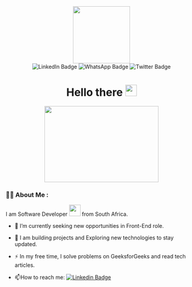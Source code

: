 <div id="header" align="center">
  <img src="https://media.giphy.com/media/WIQ0N0OUvei1OW1h9Z/giphy.gif" width="150"/>
</div>
<div id="badges" align="center">
  <img src="https://img.shields.io/badge/LinkedIn-blue?style=for-the-badge&logo=linkedin&logoColor=white" alt="LinkedIn Badge"/>
  <img src="https://img.shields.io/badge/WhatsApp-green?style=for-the-badge&logo=WhatsApp&logoColor=white" alt="WhatsApp Badge"/>
  <img src="https://img.shields.io/badge/Twitter-blue?style=for-the-badge&logo=twitter&logoColor=white" alt="Twitter Badge"/>
</div>
<div id="badges" align="center">
<img src="https://komarev.com/ghpvc/?username=Snenhlanhl&style=flat-square&color=blue" alt=""/>
</div>
<h1 id="badges" align="center">
  Hello there
  <img src="https://media.giphy.com/media/hvRJCLFzcasrR4ia7z/giphy.gif" width="30px"/>
</h1>
<div align="center">
  <img src="https://media.giphy.com/media/dWesBcTLavkZuG35MI/giphy.gif" width="300" height="200"/>
</div>

### :woman_technologist: About Me :
I am Software Developer <img src="https://media.giphy.com/media/WUlplcMpOCEmTGBtBW/giphy.gif" width="30"> from South Africa.

- :telescope: I’m currently seeking new opportunities in Front-End role.

- :seedling: I am building projects and Exploring new technologies to stay updated.

- :zap: In my free time, I solve problems on GeeksforGeeks and read tech articles.

- :mailbox:How to reach me: [![Linkedin Badge](https://img.shields.io/badge/-Snenhlanhla-blue?style=flat&logo=Linkedin&logoColor=white)](your-linkedin-url)
